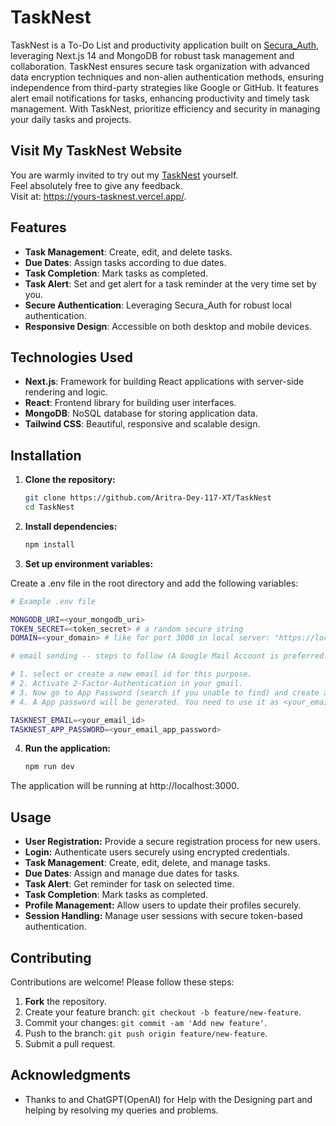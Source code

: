 # TaskNest

TaskNest is a To-Do List and productivity application built on [Secura_Auth](https://secura-auth.vercel.app), leveraging Next.js 14 and MongoDB for robust task management and collaboration. TaskNest ensures secure task organization with advanced data encryption techniques and non-alien authentication methods, ensuring independence from third-party strategies like Google or GitHub. It features alert email notifications for tasks, enhancing productivity and timely task management. With TaskNest, prioritize efficiency and security in managing your daily tasks and projects.

## Visit My TaskNest Website

You are warmly invited to try out my [TaskNest](https://yours-tasknest.vercel.app/) yourself.  
Feel absolutely free to give any feedback.  
Visit at: https://yours-tasknest.vercel.app/.

## Features

- **Task Management**: Create, edit, and delete tasks.
- **Due Dates**: Assign tasks according to due dates.
- **Task Completion**: Mark tasks as completed.
- **Task Alert**: Set and get alert for a task reminder at the very time set by you.
- **Secure Authentication**: Leveraging Secura_Auth for robust local authentication.
- **Responsive Design**: Accessible on both desktop and mobile devices.

## Technologies Used

- **Next.js**: Framework for building React applications with server-side rendering and logic.
- **React**: Frontend library for building user interfaces.
- **MongoDB**: NoSQL database for storing application data.
- **Tailwind CSS**: Beautiful, responsive and scalable design.

## Installation

1. **Clone the repository:**

   ```bash
   git clone https://github.com/Aritra-Dey-117-XT/TaskNest
   cd TaskNest
2. **Install dependencies:**

   ```bash
   npm install

3. **Set up environment variables:**

Create a .env file in the root directory and add the following variables:

   ```bash
   # Example .env file

MONGODB_URI=<your_mongodb_uri>
TOKEN_SECRET=<token_secret> # a random secure string
DOMAIN=<your_domain> # like for port 3000 in local server: "https://localhost:3000"

# email sending -- steps to follow (A Google Mail Account is preferred.)

# 1. select or create a new email id for this purpose. 
# 2. Activate 2-Factor-Authentication in your gmail.
# 3. Now go to App Password (search if you unable to find) and create a new App.
# 4. A App password will be generated. You need to use it as <your_email_app_password>, not your account password.

TASKNEST_EMAIL=<your_email_id>
TASKNEST_APP_PASSWORD=<your_email_app_password>
```

4. **Run the application:**

   ```bash
   npm run dev
   ```

The application will be running at http://localhost:3000.

## Usage

- **User Registration:** Provide a secure registration process for new users.
- **Login:** Authenticate users securely using encrypted credentials.
- **Task Management**: Create, edit, delete, and manage tasks.
- **Due Dates**: Assign and manage due dates for tasks.
- **Task Alert**: Get reminder for task on selected time.
- **Task Completion**: Mark tasks as completed.
- **Profile Management:** Allow users to update their profiles securely.
- **Session Handling:** Manage user sessions with secure token-based authentication.

## Contributing

Contributions are welcome! Please follow these steps:

1. **Fork** the repository.
2. Create your feature branch: `git checkout -b feature/new-feature`.
3. Commit your changes: `git commit -am 'Add new feature'`.
4. Push to the branch: `git push origin feature/new-feature`.
5. Submit a pull request.

## Acknowledgments

- Thanks to and ChatGPT(OpenAI) for Help with the Designing part and helping by resolving my queries and problems.
